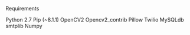 
Requirements

Python 2.7
Pip (~8.1.1)
OpenCV2
Opencv2_contrib
Pillow
Twilio
MySQLdb
smtplib
Numpy
 

